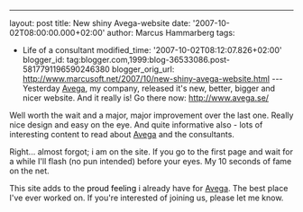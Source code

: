---
layout: post
title: New shiny Avega-website date: '2007-10-02T08:00:00.000+02:00'
author: Marcus Hammarberg
tags:
  - Life of a consultant
   modified_time: '2007-10-02T08:12:07.826+02:00'
blogger_id: tag:blogger.com,1999:blog-36533086.post-5817791196590246380
blogger_orig_url: http://www.marcusoft.net/2007/10/new-shiny-avega-website.html ---
Yesterday [Avega](http://www.avega.se/), my company, released it's new,
better, bigger and nicer website. And it really is! Go there now:
<http://www.avega.se/>

Well worth the wait and a major, major improvement over the last one.
Really nice design and easy on the eye. And quite informative also -
lots of interesting content to read about [Avega](http://www.avega.se/)
and the consultants.

Right... almost forgot; i am on the site. If you go to the first page
and wait for a while I'll flash (no pun intended) before your eyes. My
10 seconds of fame on the net.

This site adds to the <span style="color:#ffff00;"><span
style="color:#000000;">proud feeling</span> </span>i already have for
[Avega](http://www.avega.se/). The best place I've ever worked on. If
you're interested of joining us, please let me know.
